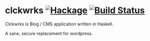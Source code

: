 clckwrks [![Hackage](https://img.shields.io/hackage/v/clckwrks.svg)](https://hackage.haskell.org/package/clckwrks) [![Build Status](https://api.travis-ci.com/clckwrks/clckwrks.svg?branch=master)](https://travis-ci.com/clckwrks/clckwrks)
=========

Clckwrks is Blog / CMS application written in Haskell.

A sane, secure replacement for wordpress.
